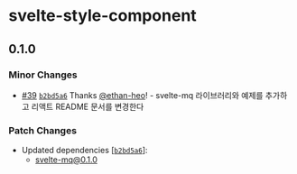# svelte-style-component

## 0.1.0

### Minor Changes

- [#39](https://github.com/ethan-heo/mq/pull/39) [`b2bd5a6`](https://github.com/ethan-heo/mq/commit/b2bd5a64507d03204f6c8f35363914afec15ae04) Thanks [@ethan-heo](https://github.com/ethan-heo)! - svelte-mq 라이브러리와 예제를 추가하고 리액트 README 문서를 변경한다

### Patch Changes

- Updated dependencies [[`b2bd5a6`](https://github.com/ethan-heo/mq/commit/b2bd5a64507d03204f6c8f35363914afec15ae04)]:
    - svelte-mq@0.1.0
